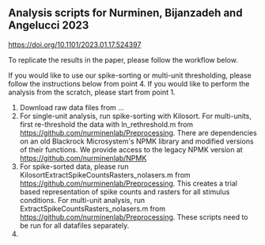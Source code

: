 ## Analysis scripts for Nurminen, Bijanzadeh and Angelucci 2023
https://doi.org/10.1101/2023.01.17.524397

To replicate the results in the paper, please follow the workflow below. 

If you would like to use our spike-sorting or multi-unit thresholding, please follow the instructions below from point 4. If you would like to perform the analysis from the scratch, please start from point 1.

1. Download raw data files from ...
2. For single-unit analysis, run spike-sorting with Kilosort. For multi-units, first re-threshold the data with ln_rethreshold.m from https://github.com/nurminenlab/Preprocessing. There are dependencies on an old Blackrock Microsystem's NPMK library and modified versions of their functions. We provide access to the legacy NPMK version at https://github.com/nurminenlab/NPMK
3. For spike-sorted data, please run KilosortExtractSpikeCountsRasters_nolasers.m from https://github.com/nurminenlab/Preprocessing. This creates a trial based representation of spike counts and rasters for all stimulus conditions. For multi-unit analysis, run ExtractSpikeCountsRasters_nolasers.m from https://github.com/nurminenlab/Preprocessing. These scripts need to be run for all datafiles separately.
4. 
